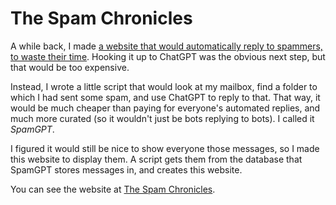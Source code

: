 The Spam Chronicles
===================

A while back, I made [a website that would automatically reply to spammers, to waste
their time](https://spa.mnesty.com). Hooking it up to ChatGPT was the obvious next step,
but that would be too expensive.

Instead, I wrote a little script that would look at my mailbox, find a folder to which
I had sent some spam, and use ChatGPT to reply to that. That way, it would be much
cheaper than paying for everyone's automated replies, and much more curated (so it
wouldn't just be bots replying to bots). I called it *SpamGPT*.

I figured it would still be nice to show everyone those messages, so I made this
website to display them. A script gets them from the database that SpamGPT stores
messages in, and creates this website.

You can see the website at [The Spam Chronicles](https://thespamchronicles.stavros.io).
